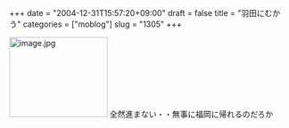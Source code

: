+++
date = "2004-12-31T15:57:20+09:00"
draft = false
title = "羽田にむかう"
categories = ["moblog"]
slug = "1305"
+++

<img src="http://ieiriblog.jugem.cc/?image=4099" class="pict" width="176" height="144" alt="image.jpg" />
全然進まない・・無事に福岡に帰れるのだろか
